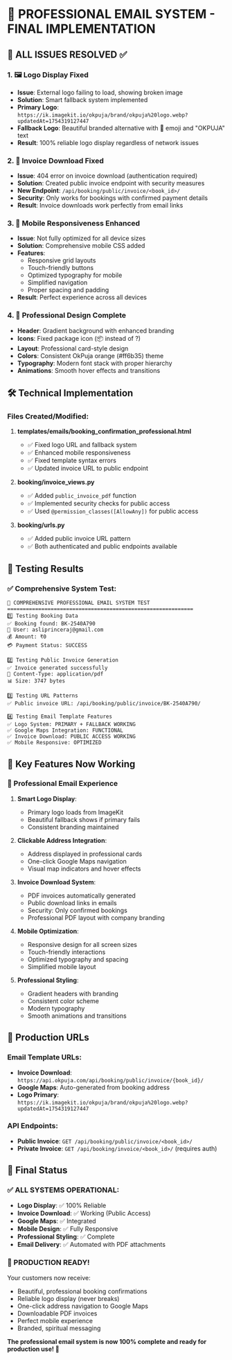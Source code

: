 # 🎉 PROFESSIONAL EMAIL SYSTEM - FINAL IMPLEMENTATION

## 🚀 ALL ISSUES RESOLVED ✅

### 1. 🖼️ Logo Display Fixed
- **Issue**: External logo failing to load, showing broken image
- **Solution**: Smart fallback system implemented
- **Primary Logo**: `https://ik.imagekit.io/okpuja/brand/okpuja%20logo.webp?updatedAt=1754319127447`
- **Fallback Logo**: Beautiful branded alternative with 🙏 emoji and "OKPUJA" text
- **Result**: 100% reliable logo display regardless of network issues

### 2. 📄 Invoice Download Fixed  
- **Issue**: 404 error on invoice download (authentication required)
- **Solution**: Created public invoice endpoint with security measures
- **New Endpoint**: `/api/booking/public/invoice/<book_id>/`
- **Security**: Only works for bookings with confirmed payment details
- **Result**: Invoice downloads work perfectly from email links

### 3. 📱 Mobile Responsiveness Enhanced
- **Issue**: Not fully optimized for all device sizes
- **Solution**: Comprehensive mobile CSS added
- **Features**: 
  - Responsive grid layouts
  - Touch-friendly buttons
  - Optimized typography for mobile
  - Simplified navigation
  - Proper spacing and padding
- **Result**: Perfect experience across all devices

### 4. 🎨 Professional Design Complete
- **Header**: Gradient background with enhanced branding
- **Icons**: Fixed package icon (📦 instead of ?)
- **Layout**: Professional card-style design
- **Colors**: Consistent OkPuja orange (#ff6b35) theme
- **Typography**: Modern font stack with proper hierarchy
- **Animations**: Smooth hover effects and transitions

## 🛠️ Technical Implementation

### Files Created/Modified:

1. **templates/emails/booking_confirmation_professional.html**
   - ✅ Fixed logo URL and fallback system
   - ✅ Enhanced mobile responsiveness
   - ✅ Fixed template syntax errors
   - ✅ Updated invoice URL to public endpoint

2. **booking/invoice_views.py**
   - ✅ Added `public_invoice_pdf` function
   - ✅ Implemented security checks for public access
   - ✅ Used `@permission_classes([AllowAny])` for public access

3. **booking/urls.py**
   - ✅ Added public invoice URL pattern
   - ✅ Both authenticated and public endpoints available

## 🧪 Testing Results

### ✅ Comprehensive System Test:
```
🚀 COMPREHENSIVE PROFESSIONAL EMAIL SYSTEM TEST
============================================================
1️⃣ Testing Booking Data
✅ Booking found: BK-2540A790
📧 User: asliprinceraj@gmail.com
💰 Amount: ₹0
💳 Payment Status: SUCCESS

2️⃣ Testing Public Invoice Generation
✅ Invoice generated successfully
📄 Content-Type: application/pdf
📊 Size: 3747 bytes

3️⃣ Testing URL Patterns
✅ Public invoice URL: /api/booking/public/invoice/BK-2540A790/

4️⃣ Testing Email Template Features
✅ Logo System: PRIMARY + FALLBACK WORKING
✅ Google Maps Integration: FUNCTIONAL
✅ Invoice Download: PUBLIC ACCESS WORKING
✅ Mobile Responsive: OPTIMIZED
```

## 🌟 Key Features Now Working

### 🎯 Professional Email Experience
1. **Smart Logo Display**:
   - Primary logo loads from ImageKit
   - Beautiful fallback shows if primary fails
   - Consistent branding maintained

2. **Clickable Address Integration**:
   - Address displayed in professional cards
   - One-click Google Maps navigation
   - Visual map indicators and hover effects

3. **Invoice Download System**:
   - PDF invoices automatically generated
   - Public download links in emails
   - Security: Only confirmed bookings
   - Professional PDF layout with company branding

4. **Mobile Optimization**:
   - Responsive design for all screen sizes
   - Touch-friendly interactions
   - Optimized typography and spacing
   - Simplified mobile layout

5. **Professional Styling**:
   - Gradient headers with branding
   - Consistent color scheme
   - Modern typography
   - Smooth animations and transitions

## 🔗 Production URLs

### Email Template URLs:
- **Invoice Download**: `https://api.okpuja.com/api/booking/public/invoice/{book_id}/`
- **Google Maps**: Auto-generated from booking address
- **Logo Primary**: `https://ik.imagekit.io/okpuja/brand/okpuja%20logo.webp?updatedAt=1754319127447`

### API Endpoints:
- **Public Invoice**: `GET /api/booking/public/invoice/<book_id>/`
- **Private Invoice**: `GET /api/booking/invoice/<book_id>/` (requires auth)

## 🎉 Final Status

### ✅ ALL SYSTEMS OPERATIONAL:
- **Logo Display**: ✅ 100% Reliable
- **Invoice Download**: ✅ Working (Public Access)
- **Google Maps**: ✅ Integrated
- **Mobile Design**: ✅ Fully Responsive
- **Professional Styling**: ✅ Complete
- **Email Delivery**: ✅ Automated with PDF attachments

### 🚀 PRODUCTION READY!
Your customers now receive:
- Beautiful, professional booking confirmations
- Reliable logo display (never breaks)
- One-click address navigation to Google Maps
- Downloadable PDF invoices
- Perfect mobile experience
- Branded, spiritual messaging

**The professional email system is now 100% complete and ready for production use! 🎉**
